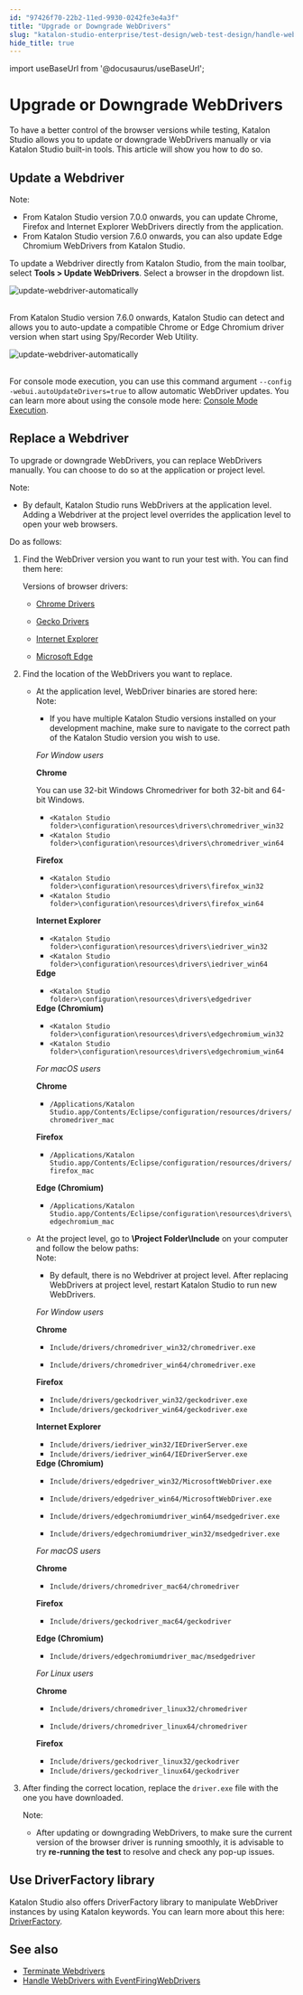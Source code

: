 ```yaml
---
id: "97426f70-22b2-11ed-9930-0242fe3e4a3f"
title: "Upgrade or Downgrade WebDrivers"
slug: "katalon-studio-enterprise/test-design/web-test-design/handle-webdrivers/upgrade-or-downgrade-webdrivers"
hide_title: true
---
```

import useBaseUrl from '@docusaurus/useBaseUrl';


# <a id="id" class="anchor_top_offset"/><a id="ariaid-title1" class="anchor_top_offset"/>Upgrade or Downgrade WebDrivers

<p xmlns="http://www.w3.org/1999/xhtml" className="p">To have a better control of the browser versions while testing, Katalon Studio allows you to update or downgrade WebDrivers manually or via Katalon Studio built-in tools. This article will show you how to do so.</p> 

## <a id="id_1" class="anchor_top_offset"/>Update a Webdriver

<div xmlns="http://www.w3.org/1999/xhtml" className="p"><div className="note note note_note"><span className="note__title">Note:</span> 
    <ul className="ul"><li className="li">From Katalon Studio version 7.0.0 onwards, you can update Chrome, Firefox and Internet Explorer WebDrivers directly from the application.</li><li className="li">From Katalon Studio version 7.6.0 onwards, you can also update Edge Chromium WebDrivers from Katalon Studio.</li></ul>
  </div>To update a Webdriver directly from Katalon Studio, from the main toolbar, select <strong className="ph b">Tools &gt; Update WebDrivers</strong>. Select a browser in the dropdown list.</div>
<p xmlns="http://www.w3.org/1999/xhtml" className="p"> <img className="image" src={useBaseUrl("https://github.com/katalon-studio/docs-images/raw/master/katalon-studio/docs/handle-webdrivers/Update-Webdrivers.png")} width={500} alt="update-webdriver-automatically" /><br /><br /> </p> 
<p xmlns="http://www.w3.org/1999/xhtml" className="p">From Katalon Studio version 7.6.0 onwards, Katalon Studio can detect and allows you to auto-update a compatible Chrome or Edge Chromium driver version when start using Spy/Recorder Web Utility.</p> 
<p xmlns="http://www.w3.org/1999/xhtml" className="p"> <img className="image" src={useBaseUrl("https://github.com/katalon-studio/docs-images/raw/master/katalon-studio/docs/handle-webdrivers/KS-Auto-update-WebDriver.png")} width={500} alt="update-webdriver-automatically" /><br /><br /> </p> 
<p xmlns="http://www.w3.org/1999/xhtml" className="p">For console mode execution, you can use this command argument <code className="ph codeph">--config -webui.autoUpdateDrivers=true</code> to allow automatic WebDriver updates. You can learn more about using the console mode here: <a className="xref" href="/docs/katalon-runtime-engine/command-syntax-command-lineconsole-mode-execution">Console Mode Execution</a>.</p> 

## <a id="id_2" class="anchor_top_offset"/>Replace a Webdriver

<p xmlns="http://www.w3.org/1999/xhtml" className="p">To upgrade or downgrade WebDrivers, you can replace WebDrivers manually. You can choose to do so at the application or project level.</p> 
<div xmlns="http://www.w3.org/1999/xhtml" className="note note note_note"><span className="note__title">Note:</span> 
  <ul className="ul"><li className="li">
      <p className="p">By default, Katalon Studio runs WebDrivers at the application level. Adding a Webdriver at the project level overrides the application level to open your web browsers. </p>
    </li></ul>
</div>
<div xmlns="http://www.w3.org/1999/xhtml" className="p">Do as follows:<ol className="ol"><li className="li"><p className="p">Find the WebDriver version you want to run your test with. You can find them here:</p><div className="p">Versions of browser drivers:<ul className="ul"><li className="li">
            <p className="p"><a className="xref j-external-link" href="https://chromedriver.chromium.org/downloads" target="_blank">Chrome Drivers</a></p>
          </li><li className="li">
            <p className="p"><a className="xref j-external-link" href="https://firefox-source-docs.mozilla.org/testing/geckodriver/Support.html" target="_blank">Gecko Drivers</a></p>
          </li><li className="li">
            <p className="p"><a className="xref j-external-link" href="http://selenium-release.storage.googleapis.com/index.html" target="_blank">Internet Explorer</a></p>
          </li><li className="li">
            <p className="p"><a className="xref j-external-link" href="https://developer.microsoft.com/en-us/microsoft-edge/tools/webdriver/" target="_blank">Microsoft Edge</a></p>
          </li></ul></div></li><li className="li">
      <div className="p">Find the location of the WebDrivers you want to replace.<ul className="ul"><li className="li">At the application level, WebDriver binaries are stored here:<div className="note note note_note"><span className="note__title">Note:</span> 
              <ul className="ul"><li className="li">
                  <p className="p">If you have multiple Katalon Studio versions installed on your development machine, make sure to navigate to the correct path of the Katalon Studio version you wish to use.</p>
                </li></ul>
            </div><p className="p"><em className="ph i">For Window users</em></p><p className="p"> <strong className="ph b">Chrome</strong>
            </p><div className="p">You can use 32-bit Windows Chromedriver for both 32-bit and 64-bit Windows.<ul className="ul"><li className="li"><code className="ph codeph">&lt;Katalon Studio folder&gt;\configuration\resources\drivers\chromedriver_win32</code>
                </li><li className="li"> <code className="ph codeph">&lt;Katalon Studio folder&gt;\configuration\resources\drivers\chromedriver_win64</code>
                </li></ul></div><p className="p"> <strong className="ph b">Firefox</strong>
            </p><ul className="ul"><li className="li"> <code className="ph codeph">&lt;Katalon Studio folder&gt;\configuration\resources\drivers\firefox_win32</code>
              </li><li className="li"> <code className="ph codeph">&lt;Katalon Studio folder&gt;\configuration\resources\drivers\firefox_win64</code>
              </li></ul><p className="p"> <strong className="ph b">Internet Explorer</strong>
            </p><ul className="ul"><li className="li"> <code className="ph codeph">&lt;Katalon Studio folder&gt;\configuration\resources\drivers\iedriver_win32</code>
              </li><li className="li"> <code className="ph codeph">&lt;Katalon Studio folder&gt;\configuration\resources\drivers\iedriver_win64</code>
              </li></ul><div className="p"> <strong className="ph b">Edge</strong>
              <ul className="ul"><li className="li"> <code className="ph codeph">&lt;Katalon Studio folder&gt;\configuration\resources\drivers\edgedriver</code>
                </li></ul>
            </div><div className="p"> <strong className="ph b">Edge (Chromium)</strong>
              <ul className="ul"><li className="li"> <code className="ph codeph">&lt;Katalon Studio folder&gt;\configuration\resources\drivers\edgechromium_win32</code>
                </li><li className="li"> <code className="ph codeph">&lt;Katalon Studio folder&gt;\configuration\resources\drivers\edgechromium_win64</code>
                </li></ul>
            </div><p className="p"><em className="ph i">For macOS users</em></p><div className="p"> <strong className="ph b">Chrome</strong>
              <ul className="ul"><li className="li"> <code className="ph codeph">/Applications/Katalon Studio.app/Contents/Eclipse/configuration/resources/drivers/chromedriver_mac</code>
                </li></ul>
            </div><p className="p"> <strong className="ph b">Firefox</strong>
            </p><ul className="ul"><li className="li"> <code className="ph codeph">/Applications/Katalon Studio.app/Contents/Eclipse/configuration/resources/drivers/firefox_mac</code>
              </li></ul><p className="p"> <strong className="ph b">Edge (Chromium)</strong>
            </p><ul className="ul"><li className="li"> <code className="ph codeph">/Applications/Katalon Studio.app/Contents/Eclipse/configuration\resources\drivers\edgechromium_mac</code>
              </li></ul></li></ul><ul className="ul"><li className="li">At the project level, go to <strong className="ph b">\Project Folder\Include</strong> on your computer and follow the below paths:<div className="note note note_note"><span className="note__title">Note:</span> 
              <ul className="ul"><li className="li">
                  <p className="p">By default, there is no Webdriver at project level. After replacing WebDrivers at project level, restart Katalon Studio to run new WebDrivers.</p>
                </li></ul>
            </div><p className="p"><em className="ph i">For Window users</em></p><div className="p"> <strong className="ph b">Chrome</strong>
              <ul className="ul"><li className="li">
                  <p className="p"><code className="ph codeph">Include/drivers/chromedriver_win32/chromedriver.exe</code>
                  </p>
                </li><li className="li">
                  <p className="p"><code className="ph codeph">Include/drivers/chromedriver_win64/chromedriver.exe</code>
                  </p>
                </li></ul>
            </div><div className="p"> <strong className="ph b">Firefox</strong>
              <ul className="ul"><li className="li"> <code className="ph codeph">Include/drivers/geckodriver_win32/geckodriver.exe</code>
                </li><li className="li"> <code className="ph codeph">Include/drivers/geckodriver_win64/geckodriver.exe</code>
                </li></ul>
            </div><p className="p"> <strong className="ph b">Internet Explorer</strong>
            </p><ul className="ul"><li className="li"> <code className="ph codeph">Include/drivers/iedriver_win32/IEDriverServer.exe</code>
              </li><li className="li"> <code className="ph codeph">Include/drivers/iedriver_win64/IEDriverServer.exe</code>
              </li></ul><div className="p"> <strong className="ph b">Edge (Chromium)</strong>
              <ul className="ul"><li className="li">
                  <p className="p"><code className="ph codeph">Include/drivers/edgedriver_win32/MicrosoftWebDriver.exe</code></p>
                </li><li className="li">
                  <p className="p"><code className="ph codeph">Include/drivers/edgedriver_win64/MicrosoftWebDriver.exe</code>
                  </p>
                </li><li className="li">
                  <p className="p"><code className="ph codeph">Include/drivers/edgechromiumdriver_win64/msedgedriver.exe</code></p>
                </li><li className="li">
                  <p className="p"><code className="ph codeph">Include/drivers/edgechromiumdriver_win32/msedgedriver.exe</code>
                  </p>
                </li></ul>
            </div><p className="p"><em className="ph i">For macOS users</em></p><div className="p"> <strong className="ph b">Chrome</strong>
              <ul className="ul"><li className="li">
                  <p className="p"><code className="ph codeph">Include/drivers/chromedriver_mac64/chromedriver</code>
                  </p>
                </li></ul>
            </div><div className="p"> <strong className="ph b">Firefox</strong>
              <ul className="ul"><li className="li">
                  <p className="p"><code className="ph codeph">Include/drivers/geckodriver_mac64/geckodriver</code>
                  </p>
                </li></ul>
            </div><p className="p"> <strong className="ph b">Edge (Chromium)</strong>
            </p><ul className="ul"><li className="li"><code className="ph codeph">Include/drivers/edgechromiumdriver_mac/msedgedriver</code>
              </li></ul><p className="p"><em className="ph i">For Linux users</em></p><div className="p"> <strong className="ph b">Chrome</strong>
              <ul className="ul"><li className="li">
                  <p className="p"><code className="ph codeph">Include/drivers/chromedriver_linux32/chromedriver</code></p>
                </li><li className="li">
                  <p className="p"> <code className="ph codeph">Include/drivers/chromedriver_linux64/chromedriver </code>
                  </p>
                </li></ul>
            </div><div className="p"> <strong className="ph b">Firefox</strong>
              <ul className="ul"><li className="li"> <code className="ph codeph">Include/drivers/geckodriver_linux32/geckodriver</code>
                </li><li className="li"> <code className="ph codeph">Include/drivers/geckodriver_linux64/geckodriver</code>
                </li></ul>
            </div></li></ul></div>
    </li><li className="li"><p className="p">After finding the correct location, replace the <code className="ph codeph">driver.exe</code> file with the one you have downloaded.
      </p><div className="note note note_note"><span className="note__title">Note:</span> 
        <ul className="ul"><li className="li"><p className="p">After updating or downgrading WebDrivers, to make sure the current version of the browser driver is running smoothly, it is advisable to try <strong className="ph b">re-running the test</strong> to resolve and check any pop-up issues.</p></li></ul></div></li></ol></div>

## <a id="concept-4485" class="anchor_top_offset"/>Use DriverFactory library

<p xmlns="http://www.w3.org/1999/xhtml" className="p">Katalon Studio also offers DriverFactory library to manipulate WebDriver instances by using Katalon keywords. You can learn more about this here: <a className="xref" href="/docs/katalon-studio-enterprise/test-execution/advanced-guides/web-testing/how-to-use-selenium-webdriver-in-katalon-studio#id_3">DriverFactory</a>.</p> 
    

## <a id="id_4" class="anchor_top_offset"/>See also

    
      
<ul xmlns="http://www.w3.org/1999/xhtml" className="ul">   <li className="li">     <a className="xref" href="/docs/katalon-studio-enterprise/test-design/web-test-design/handle-webdrivers/terminate-webdrivers">Terminate       Webdrivers</a>   </li>   <li className="li">     <a className="xref" href="/docs/katalon-studio-enterprise/test-design/web-test-design/handle-webdrivers/handle-webdrivers-with-eventfiringwebdriver">Handle       WebDrivers with EventFiringWebDrivers</a>   </li> </ul> 
    
  
